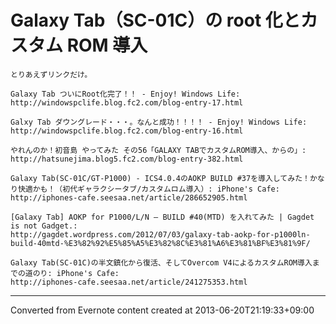 # Galaxy Tab（SC-01C）の root 化とカスタム ROM 導入
```
とりあえずリンクだけ。

Galaxy Tab ついにRoot化完了！！ - Enjoy! Windows Life:
http://windowspclife.blog.fc2.com/blog-entry-17.html

Galxy Tab ダウングレード・・・。なんと成功！！！！ - Enjoy! Windows Life:
http://windowspclife.blog.fc2.com/blog-entry-16.html

やれんのか！初音島 やってみた その56「GALAXY TABでカスタムROM導入、からの」:
http://hatsunejima.blog5.fc2.com/blog-entry-382.html

Galaxy Tab(SC-01C/GT-P1000) - ICS4.0.4のAOKP BUILD #37を導入してみた！かなり快適かも！（初代ギャラクシータブ/カスタムロム導入）: iPhone's Cafe:
http://iphones-cafe.seesaa.net/article/286652905.html

[Galaxy Tab] AOKP for P1000/L/N – BUILD #40(MTD) を入れてみた | Gagdet is not Gadget.:
http://gagdet.wordpress.com/2012/07/03/galaxy-tab-aokp-for-p1000ln-build-40mtd-%E3%82%92%E5%85%A5%E3%82%8C%E3%81%A6%E3%81%BF%E3%81%9F/

Galaxy Tab(SC-01C)の半文鎮化から復活、そしてOvercom V4によるカスタムROM導入までの道のり: iPhone's Cafe:
http://iphones-cafe.seesaa.net/article/241275353.html
```

------------------------------------------------------------------------

Converted from Evernote content created at 2013-06-20T21:19:33+09:00